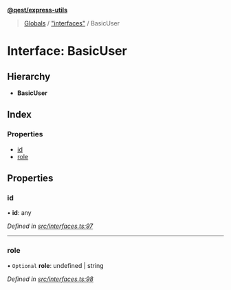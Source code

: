 **[@qest/express-utils](../README.md)**

> [Globals](../README.md) / ["interfaces"](../modules/_interfaces_.md) / BasicUser

# Interface: BasicUser

## Hierarchy

* **BasicUser**

## Index

### Properties

* [id](_interfaces_.basicuser.md#id)
* [role](_interfaces_.basicuser.md#role)

## Properties

### id

•  **id**: any

*Defined in [src/interfaces.ts:97](https://github.com/qest-cz/express-utils/blob/b2be23b/src/interfaces.ts#L97)*

___

### role

• `Optional` **role**: undefined \| string

*Defined in [src/interfaces.ts:98](https://github.com/qest-cz/express-utils/blob/b2be23b/src/interfaces.ts#L98)*
